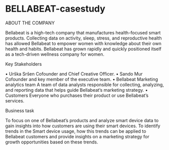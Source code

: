 # BELLABEAT-casestudy

ABOUT THE COMPANY

Bellabeat is a high-tech company that manufactures health-focused smart products. Collecting data on activity, sleep, stress, and reproductive health has allowed Bellabeat to empower women with knowledge about their own health and habits. Bellabeat has grown rapidly and quickly positioned itself as a tech-driven wellness company for women.

 Key Stakeholders
 
• Urška Sršen Cofounder and Chief Creative Officer.
• Sando Mur Cofounder and key member of the executive team.
• Bellabeat Marketing analytics team A team of data analysts responsible for collecting, analyzing, and reporting data that helps guide Bellabeat’s marketing strategy.
• Customers Everyone who purchases their product or use Bellabeat’s services.

Business task

To focus on one of Bellabeat’s products and analyze smart device data to gain insights into how customers are using their smart devices. To identify trends in the Smart device usage, how this trends can be applied to Bellabeat customers and provide insights on a marketing strategy for growth opportunities based on these trends.
